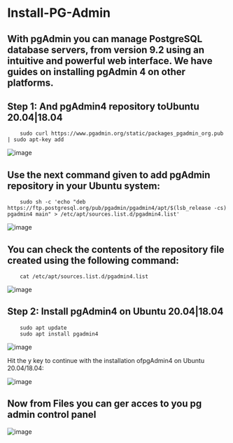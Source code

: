 # Install-PG-Admin
## With pgAdmin you can manage PostgreSQL database servers, from version 9.2 using an intuitive and powerful web interface. We have guides on installing pgAdmin 4 on other platforms.


## Step 1: And pgAdmin4 repository toUbuntu 20.04|18.04

		sudo curl https://www.pgadmin.org/static/packages_pgadmin_org.pub | sudo apt-key add

![image](https://user-images.githubusercontent.com/50922314/159623316-2a6997ee-020c-4732-9795-985537e19ce9.png)


## Use the next command given to add pgAdmin repository in your Ubuntu system:

		sudo sh -c 'echo "deb https://ftp.postgresql.org/pub/pgadmin/pgadmin4/apt/$(lsb_release -cs) pgadmin4 main" > /etc/apt/sources.list.d/pgadmin4.list'

![image](https://user-images.githubusercontent.com/50922314/159623346-4758ce65-9d7a-452b-80aa-24fb35f026c5.png)


## You can check the contents of the repository file created using the following command:

		cat /etc/apt/sources.list.d/pgadmin4.list


![image](https://user-images.githubusercontent.com/50922314/159623406-4eda2c25-f81c-44ec-962b-df409c1eb4e2.png)


## Step 2: Install pgAdmin4 on Ubuntu 20.04|18.04

		sudo apt update
		sudo apt install pgadmin4


![image](https://user-images.githubusercontent.com/50922314/159623431-ab4ce2d7-0bde-4573-86c7-db4359712bff.png)


<p>Hit the y key to continue with the installation ofpgAdmin4 on Ubuntu 20.04/18.04:</p>

![image](https://user-images.githubusercontent.com/50922314/159623503-358c5c34-a70b-41c3-8ebc-30f8004780f9.png)

## Now from Files you can ger acces to you pg admin control panel

![image](https://user-images.githubusercontent.com/50922314/159623667-00016a2a-9d4c-41ae-84d6-569df285b89e.png)




